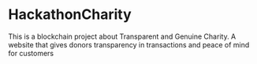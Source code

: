 # HackathonCharity

This is a blockchain project about Transparent and Genuine Charity. 
A website that gives donors transparency in transactions and peace of mind for customers
